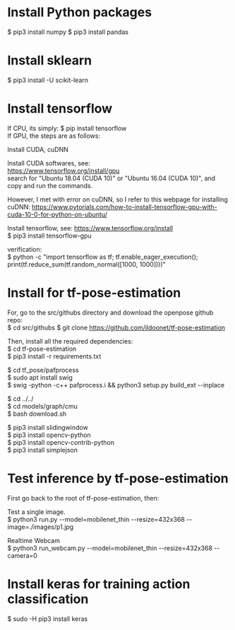 # Install Python packages
$ pip3 install numpy
$ pip3 install pandas

# Install sklearn
$ pip3 install -U scikit-learn

# Install tensorflow
If CPU, its simply: $ pip install tensorflow  
If GPU, the steps are as follows:  

Install CUDA, cuDNN  

Install CUDA softwares, see:  
https://www.tensorflow.org/install/gpu  
search for "Ubuntu 18.04 (CUDA 10)" or "Ubuntu 16.04 (CUDA 10)", and copy and run the commands.  

However, I met with error on cuDNN, so I refer to this webpage for installing cuDNN: 
https://www.pytorials.com/how-to-install-tensorflow-gpu-with-cuda-10-0-for-python-on-ubuntu/  

Install tensorflow, see: https://www.tensorflow.org/install  
$ pip3 install tensorflow-gpu  

verification:  
$ python -c "import tensorflow as tf; tf.enable_eager_execution(); print(tf.reduce_sum(tf.random_normal([1000, 1000])))"  

# Install for tf-pose-estimation  

For, go to the src/githubs directory and download the openpose github repo:  
$ cd src/githubs
$ git clone https://github.com/ildoonet/tf-pose-estimation  

Then, install all the required dependencies:   
$ cd tf-pose-estimation  
$ pip3 install -r requirements.txt  

$ cd tf_pose/pafprocess  
$ sudo apt install swig  
$ swig -python -c++ pafprocess.i && python3 setup.py build_ext --inplace  

$ cd ../../  
$ cd models/graph/cmu  
$ bash download.sh  

$ pip3 install slidingwindow  
$ pip3 install opencv-python  
$ pip3 install opencv-contrib-python  
$ pip3 install simplejson  


# Test inference by tf-pose-estimation  
First go back to the root of tf-pose-estimation, then:  

Test a single image.  
$ python3 run.py --model=mobilenet_thin --resize=432x368 --image=./images/p1.jpg  

Realtime Webcam  
$ python3 run_webcam.py --model=mobilenet_thin --resize=432x368 --camera=0  

# Install keras for training action classification
$ sudo -H pip3 install keras
